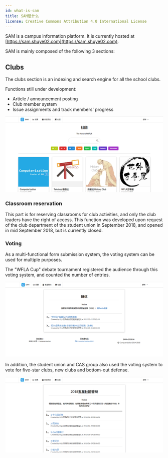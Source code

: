 ```yaml
---
id: what-is-sam
title: SAM是什么
license: Creative Commons Attribution 4.0 International License
---
```


SAM is a campus information platform. It is currently hosted at [https://sam.shuye02.com](https://sam.shuye02.com).

SAM is mainly composed of the following 3 sections:

## Clubs

The clubs section is an indexing and search engine for all the school clubs.

Functions still under development:

- Article / announcement posting
- Club member system
- Issue assignments and track members' progress

<img alt="Organization" src='img/doc/org.png' />

### Classroom reservation

This part is for reserving classrooms for club activities, and only the club leaders have the right of access. This function was developed upon request of the club department of the student union in September 2018, and opened in mid September 2018, but is currently closed.

### Voting

As a multi-functional form submission system, the voting system can be used for multiple purposes.

The "WFLA Cup" debate tournament registered the audience through this voting system, and counted the number of entries.

<img alt="debate voting" src='img/doc/vote_debate.png' />

In addition, the student union and CAS group also used the voting system to vote for five-star clubs, new clubs and bottom-out defense.

<img alt="Organization Defense Voting" src='img/doc/vote_org.png' />
